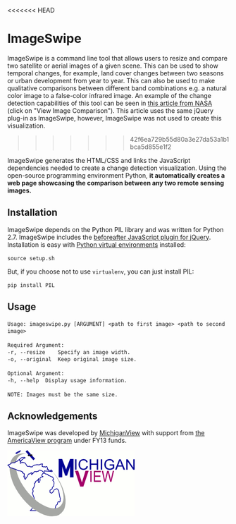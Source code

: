 <<<<<<< HEAD

# ImageSwipe

ImageSwipe is a command line tool that allows users to resize and compare two satellite or aerial images of a given scene.
This can be used to show temporal changes, for example, land cover changes between two seasons or urban development from year to year.
This can also be used to make qualitative comparisons between different band combinations e.g. a natural color image to a false-color infrared image.
An example of the change detection capabilities of this tool can be seen in [this article from NASA](http://earthobservatory.nasa.gov/IOTD/view.php?id=81368) (click on "View Image Comparison").
This article uses the same jQuery plug-in as ImageSwipe, however, ImageSwipe was not used to create this visualization.
>>>>>>> 42f6ea729b55d80a3e27da53a1b1bca5d855e1f2

ImageSwipe generates the HTML/CSS and links the JavaScript dependencies needed to create a change detection visualization.
Using the open-source programming environment Python, **it automatically creates a web page showcasing the comparison between any two remote sensing images.**

## Installation

ImageSwipe depends on the Python PIL library and was written for Python 2.7.
ImageSwipe includes the [beforeafter JavaScript plugin for jQuery](http://www.catchmyfame.com/2009/06/25/jquery-beforeafter-plugin/).
Installation is easy with [Python virtual environments](https://pypi.python.org/pypi/virtualenv) installed:

    source setup.sh

But, if you choose not to use `virtualenv`, you can just install PIL:

    pip install PIL

## Usage

    Usage: imageswipe.py [ARGUMENT] <path to first image> <path to second image>

    Required Argument:
    -r, --resize	Specify an image width.
    -o, --original	Keep original image size.

    Optional Argument:
    -h, --help	Display usage information. 

    NOTE: Images must be the same size.

## Acknowledgements

ImageSwipe was developed by [MichiganView](http://www.michiganview.org) with support from [the AmericaView program](http://www.americaview.org/) under FY13 funds.

![alt tag](MichiganView.gif)

